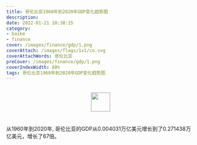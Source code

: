 ```yaml
---
title: 哥伦比亚1960年到2020年GDP变化趋势图
description: 
date: 2022-01-21 10:38:15
category:
- baike
- finance
cover: /images/finance/gdp/1.png
coverAttach: /images/flags/1x1/co.svg
coverAttachWords: 哥伦比亚
preCover: /images/finance/gdp/1.png
coverIndexWidth: 80%
tags: 哥伦比亚1960年到2020年GDP变化趋势图
---
```




<script src="/assets/js/charts/chart.js"></script>

<div style="text-align: center; margin: 30px 0; ">
    <img src="/images/flags/1x1/co.svg" style="width: 50px; border: 1px solid #cccccc; ">
</div>

<div style="width: 98%; margin: 0 0 35px 0; ">
    <canvas id="myChart"></canvas>
</div>

<div>
<p class="paragraph">从1960年到2020年, 哥伦比亚的GDP从0.004031万亿美元增长到了0.271438万亿美元，增长了67倍。</p>
</div>

<script>

    const dataGdp = {
        labels: [1960, 1961, 1962, 1963, 1964, 1965, 1966, 1967, 1968, 1969, 1970, 1971, 1972, 1973, 1974, 1975, 1976, 1977, 1978, 1979, 1980, 1981, 1982, 1983, 1984, 1985, 1986, 1987, 1988, 1989, 1990, 1991, 1992, 1993, 1994, 1995, 1996, 1997, 1998, 1999, 2000, 2001, 2002, 2003, 2004, 2005, 2006, 2007, 2008, 2009, 2010, 2011, 2012, 2013, 2014, 2015, 2016, 2017, 2018, 2019, 2020],
        datasets: [{
            label: '(万亿美元)  •  即刻编程  •  cn.hongkezhang.com',
            backgroundColor: 'rgb(0 0 128)',
            borderColor: 'rgb(0 0 128)',
            data: [0.004031, 0.004540, 0.004956, 0.004836, 0.005973, 0.005761, 0.005429, 0.005825, 0.005960, 0.006450, 0.007198, 0.007820, 0.008671, 0.010316, 0.012370, 0.013099, 0.015341, 0.019471, 0.023264, 0.027940, 0.033401, 0.036388, 0.038968, 0.038730, 0.038253, 0.034894, 0.034942, 0.036373, 0.039213, 0.039540, 0.047844, 0.049176, 0.058419, 0.066447, 0.081704, 0.092507, 0.097160, 0.106660, 0.098444, 0.086186, 0.099887, 0.098212, 0.097963, 0.094641, 0.117082, 0.145619, 0.161619, 0.206182, 0.242187, 0.232398, 0.286563, 0.334944, 0.370921, 0.382116, 0.381112, 0.293482, 0.282825, 0.311884, 0.334198, 0.323430, 0.271438],
            barPercentage: 0.3
        }]
    };

    const config = {
        type: 'line',
        data: dataGdp,
        options: {
            series: [
                {
                    barWidth: '20%'
                }
            ]
        }
    };

    const myChart = new Chart(
        document.getElementById('myChart'),
        config
    );
</script>
